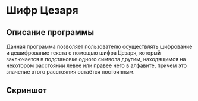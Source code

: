 # Шифр Цезаря
## Описание программы
Данная программа позволяет пользователю осуществлять шифрование и дешифрование текста с помощью шифра Цезаря, который заключается в подстановке одного символа другим, находящимся на некотором расстоянии левее или правее него в алфавите, причем это значение этого расстояния остаётся постоянным.
## Скриншот
